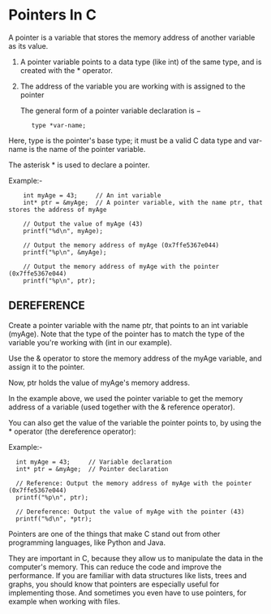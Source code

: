 # Pointers In C

A pointer is a variable that stores the memory address of another variable as its value.
1) A pointer variable points to a data type (like int) of the same type, and is created with the * operator.
2) The address of the variable you are working with is assigned to the pointer

    The general form of a pointer variable declaration is −
          
          type *var-name;
          
          
Here, type is the pointer's base type; it must be a valid C data type and var-name is the name of the pointer variable. 

The asterisk * is used to declare a pointer.

Example:-

        int myAge = 43;     // An int variable
        int* ptr = &myAge;  // A pointer variable, with the name ptr, that stores the address of myAge

        // Output the value of myAge (43)
        printf("%d\n", myAge);

        // Output the memory address of myAge (0x7ffe5367e044)
        printf("%p\n", &myAge);

        // Output the memory address of myAge with the pointer (0x7ffe5367e044)
        printf("%p\n", ptr);
        
        
## DEREFERENCE


Create a pointer variable with the name ptr, that points to an int variable (myAge). Note that the type of the pointer has to match the type of the variable you're working with (int in our example).

Use the & operator to store the memory address of the myAge variable, and assign it to the pointer.

Now, ptr holds the value of myAge's memory address.

In the example above, we used the pointer variable to get the memory address of a variable (used together with the & reference operator).

You can also get the value of the variable the pointer points to, by using the * operator (the dereference operator):


Example:-

      int myAge = 43;     // Variable declaration
      int* ptr = &myAge;  // Pointer declaration

      // Reference: Output the memory address of myAge with the pointer (0x7ffe5367e044)
      printf("%p\n", ptr);

      // Dereference: Output the value of myAge with the pointer (43)
      printf("%d\n", *ptr);
      
      
      
Pointers are one of the things that make C stand out from other programming languages, like Python and Java.

They are important in C, because they allow us to manipulate the data in the computer's memory. 
This can reduce the code and improve the performance. If you are familiar with data structures like lists, trees and graphs, 
you should know that pointers are especially useful for implementing those. And sometimes you even have to use pointers, 
for example when working with files.



      

